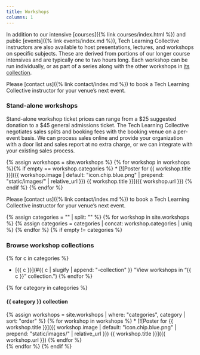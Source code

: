 ```yaml
---
title: Workshops
columns: 1
---
```


In addition to our intensive [courses]({% link courses/index.html %}) and public [events]({% link events/index.md %}), Tech Learning Collective instructors are also available to host presentations, lectures, and workshops on specific subjects. These are derived from portions of our longer course intensives and are typically one to two hours long. Each workshop can be run individually, or as part of a series along with the other workshops in [its collection](#browse-workshop-collections).

Please [contact us]({% link contact/index.md %}) to book a Tech Learning Collective instructor for your venue&rsquo;s next event.

### Stand-alone workshops

Stand-alone workshop ticket prices can range from a $25 suggested donation to a $45 general admissions ticket. The Tech Learning Collective negotiates sales splits and booking fees with the booking venue on a per-event basis. We can process sales online and provide your organization with a door list and sales report at no extra charge, or we can integrate with your existing sales process.

<div class="workshop-list" markdown="1">
{% assign workshops = site.workshops %}
{% for workshop in workshops %}{% if empty == workshop.categories %}
* [![Poster for {{ workshop.title }}]({{ workshop.image | default: "icon.chip.blue.png" | prepend: "static/images/" | relative_url }}) {{ workshop.title }}]({{ workshop.url }})
{% endif %}
{% endfor %}
</div>

Please [contact us]({% link contact/index.md %}) to book a Tech Learning Collective instructor for your venue&rsquo;s next event.

{% assign categories = "" | split: "" %}
{% for workshop in site.workshops %}
    {% assign categories = categories | concat: workshop.categories | uniq %}
{% endfor %}
{% if empty != categories %}
### Browse workshop collections

{% for c in categories %}
* [{{ c }}](#{{ c | slugify | append: "-collection" }} "View workshops in &ldquo;{{ c }}&rdquo; collection.")
{% endfor %}

{% for category in categories %}
#### {{ category }} collection

<div class="workshop-list workshop-collection" markdown="1">
{% assign workshops = site.workshops | where: "categories", category | sort: "order" %}
{% for workshop in workshops %}
* [![Poster for {{ workshop.title }}]({{ workshop.image | default: "icon.chip.blue.png" | prepend: "static/images/" | relative_url }}) {{ workshop.title }}]({{ workshop.url }})
{% endfor %}
</div>
{% endfor %}
{% endif %}
